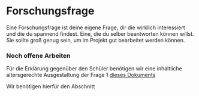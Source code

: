 # Forschungsfrage

Eine Forschungsfrage ist deine eigene Frage, dir die wirklich interessiert und die du spannend findest. Eine, die du selber beantworten können willst. Sie sollte groß genug sein, um im Projekt gut bearbeitet werden können.

### Noch offene Arbeiten

Für die Erklärung gegenüber den Schüler benötigen wir eine inhaltliche altersgerechte Ausgestaltung der Frage 1 [dieses Dokuments](./gitbook/assets/das-problem-beim-lernen-sind-die-fragen1.pdf)



Wir benötigen hierfür den Abschnitt 

